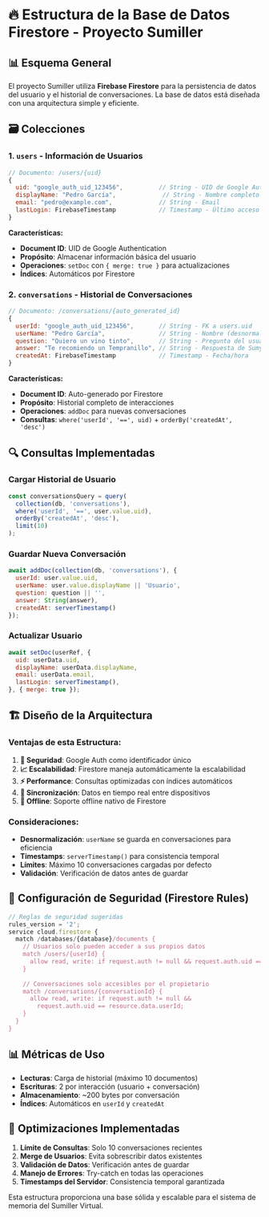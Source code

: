# 🔥 Estructura de la Base de Datos Firestore - Proyecto Sumiller

## 📊 Esquema General

El proyecto Sumiller utiliza **Firebase Firestore** para la persistencia de datos del usuario y el historial de conversaciones. La base de datos está diseñada con una arquitectura simple y eficiente.

## 🗃️ Colecciones

### 1. **`users`** - Información de Usuarios

```javascript
// Documento: /users/{uid}
{
  uid: "google_auth_uid_123456",          // String - UID de Google Auth
  displayName: "Pedro García",             // String - Nombre completo
  email: "pedro@example.com",             // String - Email
  lastLogin: FirebaseTimestamp            // Timestamp - Último acceso
}
```

**Características:**
- **Document ID**: UID de Google Authentication
- **Propósito**: Almacenar información básica del usuario
- **Operaciones**: `setDoc` con `{ merge: true }` para actualizaciones
- **Índices**: Automáticos por Firestore

### 2. **`conversations`** - Historial de Conversaciones

```javascript
// Documento: /conversations/{auto_generated_id}
{
  userId: "google_auth_uid_123456",       // String - FK a users.uid
  userName: "Pedro García",               // String - Nombre (desnormalizado)
  question: "Quiero un vino tinto",       // String - Pregunta del usuario
  answer: "Te recomiendo un Tempranillo", // String - Respuesta de Sumy
  createdAt: FirebaseTimestamp            // Timestamp - Fecha/hora
}
```

**Características:**
- **Document ID**: Auto-generado por Firestore
- **Propósito**: Historial completo de interacciones
- **Operaciones**: `addDoc` para nuevas conversaciones
- **Consultas**: `where('userId', '==', uid)` + `orderBy('createdAt', 'desc')`

## 🔍 Consultas Implementadas

### Cargar Historial de Usuario
```javascript
const conversationsQuery = query(
  collection(db, 'conversations'),
  where('userId', '==', user.value.uid),
  orderBy('createdAt', 'desc'),
  limit(10)
);
```

### Guardar Nueva Conversación
```javascript
await addDoc(collection(db, 'conversations'), {
  userId: user.value.uid,
  userName: user.value.displayName || 'Usuario',
  question: question || '',
  answer: String(answer),
  createdAt: serverTimestamp()
});
```

### Actualizar Usuario
```javascript
await setDoc(userRef, {
  uid: userData.uid,
  displayName: userData.displayName,
  email: userData.email,
  lastLogin: serverTimestamp(),
}, { merge: true });
```

## 🏗️ Diseño de la Arquitectura

### Ventajas de esta Estructura:

1. **🔐 Seguridad**: Google Auth como identificador único
2. **📈 Escalabilidad**: Firestore maneja automáticamente la escalabilidad
3. **⚡ Performance**: Consultas optimizadas con índices automáticos
4. **🔄 Sincronización**: Datos en tiempo real entre dispositivos
5. **📱 Offline**: Soporte offline nativo de Firestore

### Consideraciones:

- **Desnormalización**: `userName` se guarda en conversaciones para eficiencia
- **Timestamps**: `serverTimestamp()` para consistencia temporal
- **Límites**: Máximo 10 conversaciones cargadas por defecto
- **Validación**: Verificación de datos antes de guardar

## 🔧 Configuración de Seguridad (Firestore Rules)

```javascript
// Reglas de seguridad sugeridas
rules_version = '2';
service cloud.firestore {
  match /databases/{database}/documents {
    // Usuarios solo pueden acceder a sus propios datos
    match /users/{userId} {
      allow read, write: if request.auth != null && request.auth.uid == userId;
    }
    
    // Conversaciones solo accesibles por el propietario
    match /conversations/{conversationId} {
      allow read, write: if request.auth != null && 
        request.auth.uid == resource.data.userId;
    }
  }
}
```

## 📊 Métricas de Uso

- **Lecturas**: Carga de historial (máximo 10 documentos)
- **Escrituras**: 2 por interacción (usuario + conversación)
- **Almacenamiento**: ~200 bytes por conversación
- **Índices**: Automáticos en `userId` y `createdAt`

## 🚀 Optimizaciones Implementadas

1. **Límite de Consultas**: Solo 10 conversaciones recientes
2. **Merge de Usuarios**: Evita sobrescribir datos existentes
3. **Validación de Datos**: Verificación antes de guardar
4. **Manejo de Errores**: Try-catch en todas las operaciones
5. **Timestamps del Servidor**: Consistencia temporal garantizada

Esta estructura proporciona una base sólida y escalable para el sistema de memoria del Sumiller Virtual. 